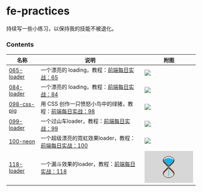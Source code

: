 # fe-practices
持续写一些小练习，以保持我的技能不被退化。

### Contents
名称 | 说明 | 附图
---- | ---- | ----
[065-loader](./065-loader/index.html) | 一个漂亮的 loading，教程：[前端每日实战：65](https://segmentfault.com/a/1190000015424389) | <img src="./065-loader/065-loading.gif" width=200 />
[084-loader](./084-loader/index.html) | 一个漂亮的 loading，教程：[前端每日实战：84](https://segmentfault.com/a/1190000015700996) | <img src="./084-loader/084-loader.gif" width=200 />
[098-css-pig](./098-dumb-pig/index.html) | 用 CSS 创作一只愤怒小鸟中的绿猪，教程：[前端每日实战：98](https://segmentfault.com/a/1190000015909608) | <img src="./098-dumb-pig/098-dumb-pig.png" width=200 />
[099-loader](./099-loader/index.html) | 一个过山车loader，教程：[前端每日实战：99](https://segmentfault.com/a/1190000015924973) | <img src="./099-loader/099-loader.gif" width=200 />
[100-neon](./100-neon/index.html) | 一个超级漂亮的霓虹效果loader，教程：[前端每日实战：100](https://segmentfault.com/a/1190000015939758) | <img src="./100-neon/100-neon.gif" width=200 />
[118-loader](./118-loader/index.html) | 一个漏斗效果的loader，教程：[前端每日实战：118](https://segmentfault.com/a/1190000016153878) | <img src="./118-loader/118-loader.gif" width=200 />